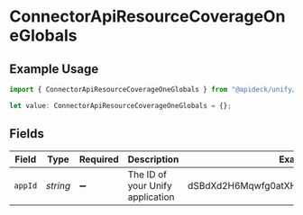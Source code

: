 # ConnectorApiResourceCoverageOneGlobals

## Example Usage

```typescript
import { ConnectorApiResourceCoverageOneGlobals } from "@apideck/unify/models/operations";

let value: ConnectorApiResourceCoverageOneGlobals = {};
```

## Fields

| Field                                   | Type                                    | Required                                | Description                             | Example                                 |
| --------------------------------------- | --------------------------------------- | --------------------------------------- | --------------------------------------- | --------------------------------------- |
| `appId`                                 | *string*                                | :heavy_minus_sign:                      | The ID of your Unify application        | dSBdXd2H6Mqwfg0atXHXYcysLJE9qyn1VwBtXHX |